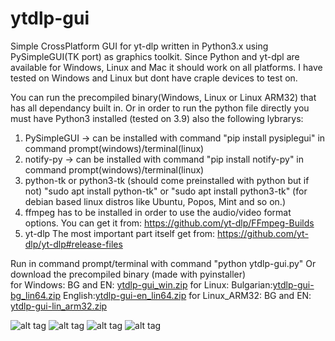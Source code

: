 # ytdlp-gui
Simple CrossPlatform GUI for yt-dlp written in Python3.x using PySimpleGUI(TK port) as graphics toolkit.
Since Python and yt-dpl are available for Windows, Linux and Mac it should work on all platforms.
I have tested on Windows and Linux but dont have craple devices to test on.

You can run the precompiled binary(Windows, Linux or Linux ARM32) that has all dependancy built in.
Or in order to run the python file directly you must have Python3 installed (tested on 3.9) also the following lybrarys:
1) PySimpleGUI -> can be installed with command "pip install pysiplegui" in command prompt(windows)/terminal(linux)
2) notify-py -> can be installed with command "pip install notify-py" in command prompt(windows)/terminal(linux)
3) python-tk or python3-tk (should come preinstalled with python but if not) "sudo apt install python-tk" or "sudo apt install python3-tk" (for debian based linux distros like Ubuntu, Popos, Mint and so on.)
4) ffmpeg has to be installed in order to use the audio/video format options. You can get it from: https://github.com/yt-dlp/FFmpeg-Builds
5) yt-dlp The most important part itself get from: https://github.com/yt-dlp/yt-dlp#release-files

Run in command prompt/terminal with command "python ytdlp-gui.py"
Or download the precompiled binary (made with pyinstaller)  
  for Windows: BG and EN: [ytdlp-gui_win.zip](https://github.com/JmanJulian/ytdlp-gui/files/8912791/ytdlp-gui_win.zip)
  for Linux: Bulgarian:[ytdlp-gui-bg_lin64.zip](https://github.com/JmanJulian/ytdlp-gui/files/8893304/ytdlp-gui-bg.zip)
English:[ytdlp-gui-en_lin64.zip](https://github.com/JmanJulian/ytdlp-gui/files/8893310/ytdlp-gui-en.zip)
  for Linux_ARM32: BG and EN: [ytdlp-gui-lin_arm32.zip](https://github.com/JmanJulian/ytdlp-gui/files/8909632/ytdlp-gui-lin_arm32.zip)

![alt tag](https://github.com/JmanJulian/ytdlp-gui/blob/main/img/Screenshot/win10-12.png)
![alt tag](https://github.com/JmanJulian/ytdlp-gui/blob/main/img/Screenshot/win7-12e.png)
![alt tag](https://github.com/JmanJulian/ytdlp-gui/blob/main/img/Screenshot/ubuntu_mate_22.04-1.PNG)
![alt tag](https://github.com/JmanJulian/ytdlp-gui/blob/main/img/Screenshot/rpi4-12.png)
